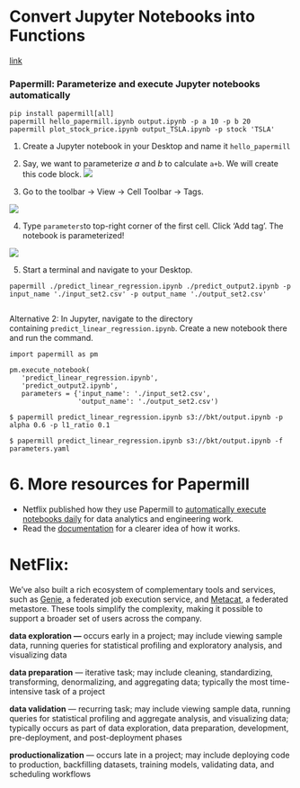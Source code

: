 # Convert Jupyter Notebooks into Functions
[link](https://towardsdatascience.com/convert-jupyter-notebooks-into-functions-6fbda7b18419)
### Papermill: Parameterize and execute Jupyter notebooks automatically
```
pip install papermill[all]
papermill hello_papermill.ipynb output.ipynb -p a 10 -p b 20
papermill plot_stock_price.ipynb output_TSLA.ipynb -p stock 'TSLA'
```
1. Create a Jupyter notebook in your Desktop and name it `hello_papermill` 
2. Say, we want to parameterize _a_ and _b_ to calculate `a+b`. We will create this code block.
![](https://miro.medium.com/max/700/1*9uJEpfp67qPWFGJmd5HKEA.png)

3. Go to the toolbar -> View -> Cell Toolbar -> Tags.

![](https://miro.medium.com/max/700/1*3-M_D0U0SmbGJce3rCR6_A.png)

4. Type `parameters`to top-right corner of the first cell. Click ‘Add tag’. The notebook is parameterized!

![](https://miro.medium.com/max/700/1*iZ4aGLGLNeFYRoStZkbkKw.png)

5. Start a terminal and navigate to your Desktop.
```
papermill ./predict_linear_regression.ipynb ./predict_output2.ipynb -p input_name './input_set2.csv' -p output_name './output_set2.csv'


```
Alternative 2: In Jupyter, navigate to the directory containing `predict_linear_regression.ipynb`. Create a new notebook there and run the command.
```
import papermill as pm  
  
pm.execute_notebook(  
   'predict_linear_regression.ipynb',  
   'predict_output2.ipynb',  
   parameters = {'input_name': './input_set2.csv',   
                 'output_name': './output_set2.csv')
```

```
$ papermill predict_linear_regression.ipynb s3://bkt/output.ipynb -p alpha 0.6 -p l1_ratio 0.1

$ papermill predict_linear_regression.ipynb s3://bkt/output.ipynb -f parameters.yaml
```

# 6. More resources for Papermill

-   Netflix published how they use Papermill to [automatically execute notebooks daily](https://netflixtechblog.com/notebook-innovation-591ee3221233) for data analytics and engineering work.
-   Read the [documentation](https://github.com/nteract/papermill) for a clearer idea of how it works.



# NetFlix:
We’ve also built a rich ecosystem of complementary tools and services, such as [Genie](https://medium.com/netflix-techblog/evolving-the-netflix-data-platform-with-genie-3-598021604dda), a federated job execution service, and [Metacat](https://medium.com/netflix-techblog/metacat-making-big-data-discoverable-and-meaningful-at-netflix-56fb36a53520), a federated metastore. These tools simplify the complexity, making it possible to support a broader set of users across the company.


**data exploration —** occurs early in a project; may include viewing sample data, running queries for statistical profiling and exploratory analysis, and visualizing data

**data preparation** — iterative task; may include cleaning, standardizing, transforming, denormalizing, and aggregating data; typically the most time-intensive task of a project

**data validation** — recurring task; may include viewing sample data, running queries for statistical profiling and aggregate analysis, and visualizing data; typically occurs as part of data exploration, data preparation, development, pre-deployment, and post-deployment phases

**productionalization** — occurs late in a project; may include deploying code to production, backfilling datasets, training models, validating data, and scheduling workflows

